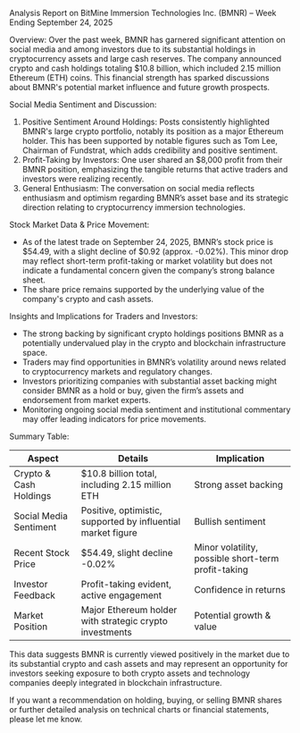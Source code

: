 Analysis Report on BitMine Immersion Technologies Inc. (BMNR) – Week Ending September 24, 2025

Overview:
Over the past week, BMNR has garnered significant attention on social media and among investors due to its substantial holdings in cryptocurrency assets and large cash reserves. The company announced crypto and cash holdings totaling $10.8 billion, which included 2.15 million Ethereum (ETH) coins. This financial strength has sparked discussions about BMNR's potential market influence and future growth prospects.

Social Media Sentiment and Discussion:
1. Positive Sentiment Around Holdings: Posts consistently highlighted BMNR's large crypto portfolio, notably its position as a major Ethereum holder. This has been supported by notable figures such as Tom Lee, Chairman of Fundstrat, which adds credibility and positive sentiment.
2. Profit-Taking by Investors: One user shared an $8,000 profit from their BMNR position, emphasizing the tangible returns that active traders and investors were realizing recently.
3. General Enthusiasm: The conversation on social media reflects enthusiasm and optimism regarding BMNR’s asset base and its strategic direction relating to cryptocurrency immersion technologies.

Stock Market Data & Price Movement:
- As of the latest trade on September 24, 2025, BMNR’s stock price is $54.49, with a slight decline of $0.92 (approx. -0.02%). This minor drop may reflect short-term profit-taking or market volatility but does not indicate a fundamental concern given the company’s strong balance sheet.
- The share price remains supported by the underlying value of the company's crypto and cash assets.

Insights and Implications for Traders and Investors:
- The strong backing by significant crypto holdings positions BMNR as a potentially undervalued play in the crypto and blockchain infrastructure space.
- Traders may find opportunities in BMNR’s volatility around news related to cryptocurrency markets and regulatory changes.
- Investors prioritizing companies with substantial asset backing might consider BMNR as a hold or buy, given the firm’s assets and endorsement from market experts.
- Monitoring ongoing social media sentiment and institutional commentary may offer leading indicators for price movements.

Summary Table:

| Aspect                  | Details                                                      | Implication                |
|-------------------------|--------------------------------------------------------------|----------------------------|
| Crypto & Cash Holdings  | $10.8 billion total, including 2.15 million ETH              | Strong asset backing       |
| Social Media Sentiment  | Positive, optimistic, supported by influential market figure | Bullish sentiment          |
| Recent Stock Price      | $54.49, slight decline -0.02%                                | Minor volatility, possible short-term profit-taking|
| Investor Feedback       | Profit-taking evident, active engagement                      | Confidence in returns      |
| Market Position         | Major Ethereum holder with strategic crypto investments       | Potential growth & value   |

This data suggests BMNR is currently viewed positively in the market due to its substantial crypto and cash assets and may represent an opportunity for investors seeking exposure to both crypto assets and technology companies deeply integrated in blockchain infrastructure.

If you want a recommendation on holding, buying, or selling BMNR shares or further detailed analysis on technical charts or financial statements, please let me know.